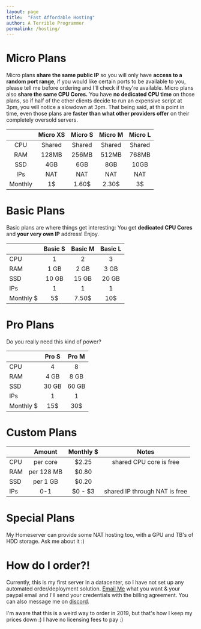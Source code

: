 ```yaml
---
layout: page
title:  "Fast Affordable Hosting"
author: A Terrible Programmer
permalink: /hosting/
---
```


# Micro Plans
Micro plans **share the same public IP** so you will only have **access to a random port range**, if you would like certain ports to be available to you, please tell me before ordering and I'll check if they're available.
Micro plans also **share the same CPU Cores.** You have **no dedicated CPU time** on those plans, so if half of the other clients decide to run an expensive script at 3pm, you will notice a slowdown at 3pm. That being said, at this point in time, even those plans are **faster than what other providers offer** on their completely oversold servers.

|       	| Micro XS 	| Micro S 	| Micro M 	| Micro L 	|
|:-----:	|:--------:	|:-------:	|:-------:	|:-------:	|
| CPU   	|  Shared  	|  Shared 	|  Shared 	|  Shared 	|
| RAM   	|   128MB  	|  256MB  	|  512MB  	|  768MB  	|
| SSD   	|    4GB   	|   6GB   	|   8GB   	|   10GB  	|
| IPs   	|    NAT   	|   NAT   	|   NAT   	|   NAT   	|
| Monthly   |    1$    	|  1.60$  	|  2.30$  	|    3$   	|

# Basic Plans
Basic plans are where things get interesting: You get **dedicated CPU Cores** and **your very own IP** address! Enjoy.

|              | Basic S         | Basic M       |  Basic L       | 
|:-------------| :-------------: |:-------------:| :-------------:|
|CPU           | 1               | 2             | 3              |
|RAM| 1 GB | 2 GB      |   3 GB | 
|SSD | 10 GB |15 GB | 20 GB | 
|IPs | 1 | 1  |1|
|Monthly $ | 5$ | 7.50$  | 10$| 

# Pro Plans
Do you really need this kind of power?

| | Pro S        | Pro M |
|:-------------| :-------------: |:-------------:| 
|CPU | 4 | 8 |
|RAM| 4 GB | 8 GB | 
|SSD | 30 GB | 60 GB | 
|IPs | 1 | 1  |
|Monthly $ | 15$ | 30$  |

# Custom Plans


| | Amount        | Monthly $ | Notes |
|:-------------| :-------------: |:-------------:| :-------------:| 
|CPU | per core | $2.25 | shared CPU core is free|
|RAM| per 128 MB | $0.80 | |
|SSD | per 1 GB | $0.20 | |
|IPs | 0-1 | $0 - $3  | shared IP through NAT is free |



# Special Plans

My Homeserver can provide some NAT hosting too, with a GPU and TB's of HDD storage. Ask me about it :)

# How do I order?!

Currently, this is my first server in a datacenter, so I have not set up any automated order/deployment solution.
<a href="mailto:trrbl@her.st" alt="write me a mail">Email Me</a> what you want & your paypal email and I'll send your credentials with the billing agreement.
You can also message me on <a href="https://discord.gg/V2SyvrU" alt="discord invite">discord</a>.

I'm aware that this is a weird way to order in 2019, but that's how I keep my prices down :) 
I have no licensing fees to pay :)

